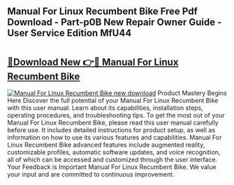 ## Manual For Linux Recumbent Bike Free Pdf Download - Part-p0B New Repair Owner Guide - User Service Edition MfU44

# <h2><a href="http://bc55838.oget.top/?id=Manual+For+Linux+Recumbent+Bike">🔗Download New 👉🔴 Manual For Linux Recumbent Bike</a></h2>

[![Manual For Linux Recumbent Bike new download](https://i.imgur.com/5g1atiW.png)](http://bc55838.oget.top/?id=Manual+For+Linux+Recumbent+Bike)
Product Mastery Begins Here Discover the full potential of your Manual For Linux Recumbent Bike with this user manual. Learn about its capabilities, installation steps, operating procedures, and troubleshooting tips. To get the most out of your Manual For Linux Recumbent Bike, please read this user manual carefully before use. It includes detailed instructions for product setup, as well as information on how to use its various features and capabilities. Manual For Linux Recumbent Bike advanced features include augmented reality, customizable profiles, automatic software updates, and voice recognition, all of which can be accessed and customized through the user interface. Your Feedback is Important Manual For Linux Recumbent Bike. We value your input and are committed to continuous improvement.
